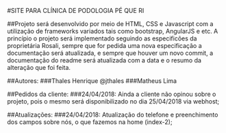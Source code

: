#SITE PARA CLÍNICA DE PODOLOGIA PÉ QUE RI

##Projeto será desenvolvido por meio de HTML, CSS e Javascript com a utilização de frameworks variados tais como bootstrap, AngularJS e etc.
A princípio o projeto será implementado seguindo as especificões da proprietária Rosali, sempre que for pedida uma nova especificação a documentação será atualizada, e sempre que houver um novo commit, a documentação do readme será atualizada com a data e o resumo da alteração que foi feita.

##Autores: 
###Thales Henrique @jthales
###Matheus Lima

##Pedidos da cliente:
###24/04/2018: Ainda a cliente não opinou sobre o projeto, pois o mesmo será disponibilizado no dia 25/04/2018 via webhost;

##Atualizações:
###24/04/2018: Atualização do telefone e preenchimento dos campos sobre nós, o que fazemos na home (index-2);
